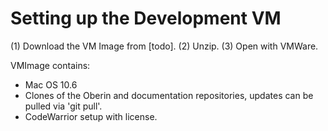 # Setting up the Development VM
(1) Download the VM Image from [todo].
(2) Unzip.
(3) Open with VMWare.

VMImage contains:
- Mac OS 10.6
- Clones of the Oberin and documentation repositories, updates can be pulled via 'git pull'.
- CodeWarrior setup with license.
